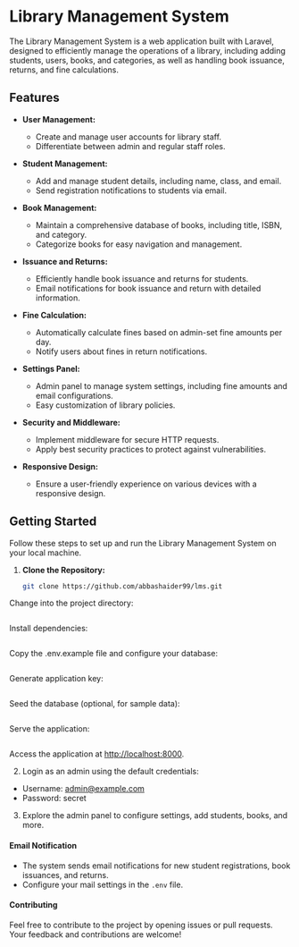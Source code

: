 # Library Management System

The Library Management System is a web application built with Laravel, designed to efficiently manage the operations of a library, including adding students, users, books, and categories, as well as handling book issuance, returns, and fine calculations.

## Features

- **User Management:**
  - Create and manage user accounts for library staff.
  - Differentiate between admin and regular staff roles.

- **Student Management:**
  - Add and manage student details, including name, class, and email.
  - Send registration notifications to students via email.

- **Book Management:**
  - Maintain a comprehensive database of books, including title, ISBN, and category.
  - Categorize books for easy navigation and management.

- **Issuance and Returns:**
  - Efficiently handle book issuance and returns for students.
  - Email notifications for book issuance and return with detailed information.

- **Fine Calculation:**
  - Automatically calculate fines based on admin-set fine amounts per day.
  - Notify users about fines in return notifications.

- **Settings Panel:**
  - Admin panel to manage system settings, including fine amounts and email configurations.
  - Easy customization of library policies.

- **Security and Middleware:**
  - Implement middleware for secure HTTP requests.
  - Apply best security practices to protect against vulnerabilities.

- **Responsive Design:**
  - Ensure a user-friendly experience on various devices with a responsive design.

## Getting Started

Follow these steps to set up and run the Library Management System on your local machine.

1. **Clone the Repository:**
   ```bash
   git clone https://github.com/abbashaider99/lms.git

Change into the project directory:

```cd library-management-system
```

Install dependencies:

```composer install
```

Copy the .env.example file and configure your database:

```cp .env.example .env
```

Generate application key:

```php artisan key:generate
```

Seed the database (optional, for sample data):

```php artisan db:seed
```

Serve the application:

```php artisan serve
```



Access the application at [http://localhost:8000](http://localhost:8000).

2. Login as an admin using the default credentials:

- Username: admin@example.com
- Password: secret

3. Explore the admin panel to configure settings, add students, books, and more.

#### Email Notification

- The system sends email notifications for new student registrations, book issuances, and returns.
- Configure your mail settings in the `.env` file.

#### Contributing

Feel free to contribute to the project by opening issues or pull requests. Your feedback and contributions are welcome!

